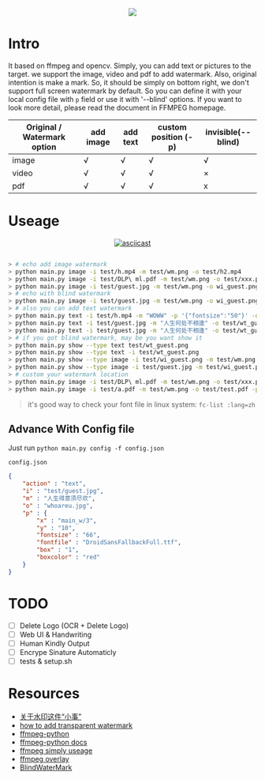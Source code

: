 <div align=center>
<img src="https://user-images.githubusercontent.com/12653147/74099251-93627880-4b5c-11ea-9340-823cbc9eede6.png" />
</div>


# Intro

It based on ffmpeg and opencv. Simply, you can add text or pictures to the target. we support the image, video and pdf to add watermark. Also, original intention is make a mark. So, it should be simply on bottom right, we don't support full screen watermark by default. So you can define it with your local config file with `p` field or use it with '--blind' options. If you want to look more detail, please read the document in FFMPEG homepage. 

| Original / Watermark option | add image | add text | custom position (-p) | invisible(--blind) |
|-----------------------------|-----------|----------|----------------------|--------------------|
| image                       | √         | √        | √                    | √                  |
| video                       | √         | √        | √                    | ×                  |
| pdf                         | √         | √        | √                    | x                  |

# Useage

<div align=center>

[![asciicast](https://asciinema.org/a/7cwAWEuXm3BN9E10hwhirTm5b.svg)](https://asciinema.org/a/7cwAWEuXm3BN9E10hwhirTm5b)

</div>

```bash

> # echo add image watermark
> python main.py image -i test/h.mp4 -m test/wm.png -o test/h2.mp4
> python main.py image -i test/DLP\ ml.pdf -m test/wm.png -o test/xxx.pdf
> python main.py image -i test/guest.jpg -m test/wm.png -o wi_guest.png
> # echo with blind watermark
> python main.py image -i test/guest.jpg -m test/wm.png -o wi_guest.png --blind
> # also you can add text watermark
> python main.py text -i test/h.mp4 -m "WOWW" -p '{"fontsize":"50"}' -o test/h3.mp4
> python main.py text -i test/guest.jpg -m "人生何处不相逢" -o test/wt_guest.png
> python main.py text -i test/guest.jpg -m "人生何处不相逢" -o test/wt_guest.png --blind
> # if you got blind watermark, may be you want show it
> python main.py show --type text test/wt_guest.png
> python main.py show --type text -i test/wt_guest.png
> python main.py show --type image -i test/wi_guest.png -m test/wm.png -o wm.show.png
> python main.py show --type image -i test/guest.jpg -m test/wi_guest.png -o wm.show.png
> # custom your watermark location
> python main.py image -i test/DLP\ ml.pdf -m test/wm.png -o test/xxx.pdf -p center
> python main.py image -i test/a.pdf -m test/wm.png -o test/test.pdf -p '{"x": "main_w-overlay_w-5","y": "5"}'
```

> it's good way to check your font file in linux system: `fc-list :lang=zh`

## Advance With Config file

Just run `python main.py config -f config.json`

`config.json` 
```json
{
    "action" : "text",
    "i" : "test/guest.jpg",
    "m" : "人生得意须尽欢",
    "o" : "whoareu.jpg",
    "p" : { 
        "x" : "main_w/3",
        "y" : "10",
        "fontsize" : "66",
        "fontfile" : "DroidSansFallbackFull.ttf",
        "box" : "1",
        "boxcolor" : "red"
    }
}
```

# TODO

* [ ] Delete Logo (OCR + Delete Logo)
* [ ] Web UI & Handwriting
* [ ] Human Kindly Output
* [ ] Encrype Sinature Automaticly
* [ ] tests & setup.sh

# Resources

* [关于水印这件“小事”](https://github.com/mylamour/blog/issues/71)
* [how to add transparent watermark](https://stackoverflow.com/questions/10918907/how-to-add-transparent-watermark-in-center-of-a-video-with-ffmpeg)
* [ffmpeg-python](https://github.com/kkroening/ffmpeg-python/)
* [ffmpeg-python docs](https://kkroening.github.io/ffmpeg-python/)
* [ffmpeg simply useage](http://iami.xyz/Image-Parse/)
* [ffmpeg overlay](https://ffmpeg.org/ffmpeg-filters.html#overlay-1)
* [BlindWaterMark](https://github.com/chishaxie/BlindWaterMark)